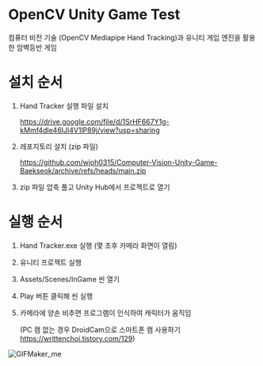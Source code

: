 # OpenCV Unity Game Test
 컴퓨터 비전 기술 (OpenCV Mediapipe Hand Tracking)과 유니티 게임 엔진을 활용한 암벽등반 게임

# 설치 순서
1. Hand Tracker 실행 파일 설치
   
   https://drive.google.com/file/d/1SrHF667Y1g-kMmf4dle46IJl4V1lP89j/view?usp=sharing
3. 레포지토리 설치 (zip 파일)
   
   https://github.com/wjoh0315/Computer-Vision-Unity-Game-Baekseok/archive/refs/heads/main.zip
5. zip 파일 압축 풀고 Unity Hub에서 프로젝트로 열기

# 실행 순서
1. Hand Tracker.exe 실행 (몇 초후 카메라 화면이 열림)
2. 유니티 프로젝트 실행
3. Assets/Scenes/InGame 씬 열기
4. Play 버튼 클릭해 씬 실행
5. 카메라에 양손 비추면 프로그램이 인식하여 캐릭터가 움직임
  
   (PC 캠 없는 경우 DroidCam으로 스마트폰 캠 사용하기 https://writtenchoi.tistory.com/129)

![GIFMaker_me](https://github.com/wjoh0315/OpenCV-Unity-Game-Baekseok/assets/65387631/6823d7d3-b632-467f-97dd-ad62f224f670)
